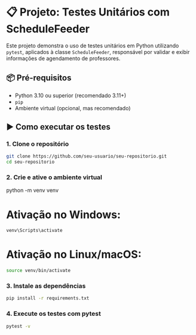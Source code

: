 # 📋 Projeto: Testes Unitários com ScheduleFeeder

Este projeto demonstra o uso de testes unitários em Python utilizando `pytest`, aplicados à classe `ScheduleFeeder`, responsável por validar e exibir informações de agendamento de professores.

## 📦 Pré-requisitos

- Python 3.10 ou superior (recomendado 3.11+)
- `pip`
- Ambiente virtual (opcional, mas recomendado)

## ▶️ Como executar os testes

### 1. Clone o repositório

```bash
git clone https://github.com/seu-usuario/seu-repositorio.git
cd seu-repositorio
```

### 2. Crie e ative o ambiente virtual
python -m venv venv
# Ativação no Windows:
```bash
venv\Scripts\activate
```
# Ativação no Linux/macOS:
```bash
source venv/bin/activate
```

### 3. Instale as dependências
```bash
pip install -r requirements.txt
```

### 4. Execute os testes com pytest
```bash
pytest -v
```

